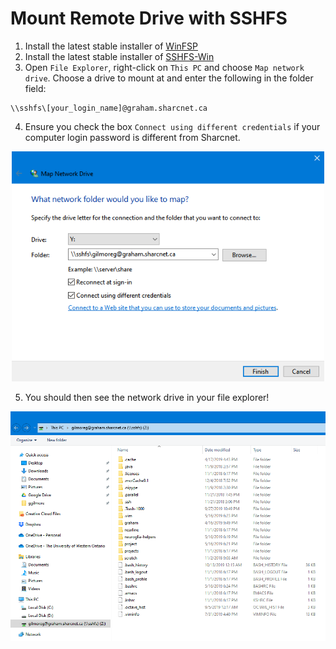 # Mount Remote Drive with SSHFS

1. Install the latest stable installer of [WinFSP](https://github.com/billziss-gh/winfsp/releases)
2. Install the latest stable installer of [SSHFS-Win](https://github.com/billziss-gh/sshfs-win/releases)
3. Open `File Explorer`, right-click on `This PC` and choose `Map network drive`. Choose a drive to mount at and enter the following in the folder field:

```console
\\sshfs\[your_login_name]@graham.sharcnet.ca
```

4. Ensure you check the box `Connect using different credentials` if your computer login password is different from Sharcnet.

<p align="center">
  <img width="500" src="img/map_network_sshfs.png">
</p>

5. You should then see the network drive in your file explorer!

<p align="center">
  <img width="600" src="img/drive_directory.png">
</p>

